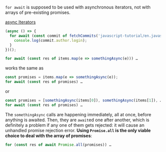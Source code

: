 `for await` is supposed to be used with asynchronous iterators, not with arrays of pre-existing promises.

[async Iterators](https://www.mikealche.com/software-development/a-simple-explanation-of-the-for-await-of-statement-in-node-js)

```javascript
(async () => {
  for await (const commit of fetchCommits('javascript-tutorial/en.javascript.info')) {
    console.log(commit.author.login);
  }
})();
```


```javascript
for await (const res of items.map(e => somethingAsync(e))) …
```

works the same as

```javascript
const promises = items.map(e => somethingAsync(e));
for await (const res of promises) …
```

or

```javascript
const promises = [somethingAsync(items[0]), somethingAsync(items[1]), …];
for await (const res of promises) …
```


The `somethingAsync` calls are happening immediately, all at once, before anything is awaited. Then, they are `await`ed one after another, which is definitely a problem if any one of them gets rejected: it will cause an unhandled promise rejection error. **Using `Promise.all` is the only viable choice to deal with the array of promises**:

```javascript
for (const res of await Promise.all(promises)) …
```